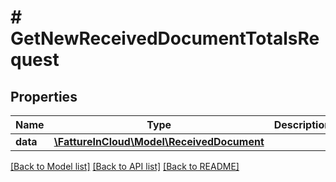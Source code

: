 # # GetNewReceivedDocumentTotalsRequest

## Properties

Name | Type | Description | Notes
------------ | ------------- | ------------- | -------------
**data** | [**\FattureInCloud\Model\ReceivedDocument**](ReceivedDocument.md) |  | [optional]

[[Back to Model list]](../../README.md#models) [[Back to API list]](../../README.md#endpoints) [[Back to README]](../../README.md)
